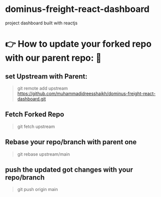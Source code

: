 # dominus-freight-react-dashboard
project dashboard built with reactjs

# 👉 How to update your forked repo with our parent repo: 🔗
## set Upstream with Parent:
> git remote add upstream https://github.com/muhammadidreesshaikh/dominus-freight-react-dashboard.git

## Fetch Forked Repo
> git fetch upstream

## Rebase your repo/branch with parent one
> git rebase upstream/main

## push the updated got changes with your repo/branch
> git push origin main
